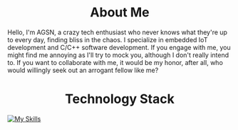 <h1 align="center">About Me</h1>

Hello, I'm AGSN, a crazy tech enthusiast who never knows what they're up to every day, finding bliss in the chaos. I specialize in embedded IoT development and C/C++ software development. If you engage with me, you might find me annoying as I'll try to mock you, although I don't really intend to. If you want to collaborate with me, it would be my honor, after all, who would willingly seek out an arrogant fellow like me?

<h1 align="center">Technology Stack</h1>

[![My Skills](https://skillicons.dev/icons?i=c,cpp,cs,cmake,net,py,matlab,r,qt,powershell,arduino,raspberrypi,opencv,html,css,js,jquery,bootstrap,php,windows,linux,ubuntu,nginx,mysql,vim,md,git,github,twitter,unreal,unity,godot,autocad,vscode)](https://skillicons.dev)
